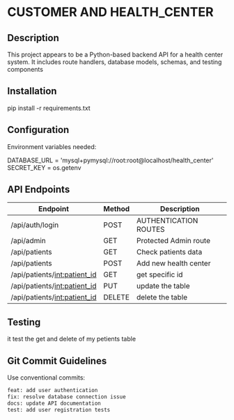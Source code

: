 # CUSTOMER AND HEALTH_CENTER

## Description
This project appears to be a Python-based backend API for a health center system. It includes route handlers, database models, schemas, and testing components

## Installation
pip install -r requirements.txt

## Configuration
Environment variables needed:

DATABASE_URL = 'mysql+pymysql://root:root@localhost/health_center'
SECRET_KEY = os.getenv

## API Endpoints

| Endpoint       | Method | Description              |
|----------------|--------|--------------------------|
| /api/auth/login| POST   | AUTHENTICATION ROUTES    |
| /api/admin     | GET    | Protected Admin route    |
| /api/patients  | GET    | Check patients data      |
| /api/patients  | POST   | Add new health center
|/api/patients/<int:patient_id> |GET    | get specific id |
|/api/patients/<int:patient_id> |PUT    | update the table|
|/api/patients/<int:patient_id> |DELETE | delete the table|

## Testing
it test the get and delete of my petients table

## Git Commit Guidelines

Use conventional commits:
```bash
feat: add user authentication
fix: resolve database connection issue
docs: update API documentation
test: add user registration tests
